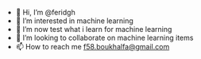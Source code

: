 - 👋 Hi, I’m @feridgh
- 👀 I’m interested in machine learning
- 🌱 I’m now test what i learn for machine learning
- 💞️ I’m looking to collaborate on machine learning items
- 📫 How to reach me f58.boukhalfa@gmail.com

<!---
feridgh/feridgh is a ✨ special ✨ repository because its `README.md` (this file) appears on your GitHub profile.
You can click the Preview link to take a look at your changes.
--->

